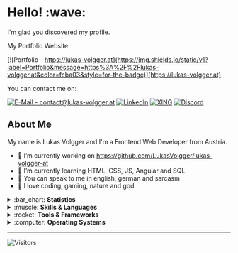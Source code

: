 <h1>Hello! :wave:</h1>
<p>I'm glad you discovered my profile. <br> 

My Portfolio Website:

[![Portfolio - https://lukas-volgger.at](https://img.shields.io/static/v1?label=Portfolio&message=https%3A%2F%2Flukas-volgger.at&color=fcba03&style=for-the-badge)](https://lukas-volgger.at)

You can contact me on:

<a href="mailto: contact@lukas-volgger.at">![E-Mail - contact@lukas-volgger.at](https://img.shields.io/static/v1?label=E-Mail&message=contact%40lukas-volgger.at&color=%23495bd1&style=for-the-badge)</a>
<a href="https://www.linkedin.com/in/lukas-volgger-894541251/">![LinkedIn](https://img.shields.io/badge/linkedin-%230077B5.svg?style=for-the-badge&logo=linkedin&logoColor=white)</a>
<a href="https://www.xing.com/profile/Lukas_Volgger4">![XING](https://img.shields.io/badge/xing-%23006567.svg?style=for-the-badge&logo=xing&logoColor=white)</a>
<a href="https://discordapp.com/users/LukasVolgger#2269"> ![Discord](https://img.shields.io/badge/Discord-%237289DA.svg?style=for-the-badge&logo=discord&logoColor=white) </a>


<h2>About Me</h2>

My name is Lukas Volgger and I'm a Frontend Web Developer from Austria. 

- :pushpin: I’m currently working on https://github.com/LukasVolgger/lukas-volgger-at
- :open_book: I’m currently learning HTML, CSS, JS, Angular and SQL
- :speech_balloon: You can speak to me in english, german and sarcasm
- :white_heart: I love coding, gaming, nature and god


<details> 
  <summary>:bar_chart: <b>Statistics</b></summary>
  <br>
    
[![LukasVolgger's github stats](https://github-readme-stats.vercel.app/api?username=LukasVolgger&count_private=true&show_icons=true&theme=algolia)](https://github.com/LukasVolgger)
[![Top Langs](https://github-readme-stats.vercel.app/api/top-langs/?username=LukasVolgger&layout=compact&theme=algolia)](https://github.com/LukasVolgger)

</details>

<details> 
  <summary>:muscle: <b>Skills & Languages</b></summary>
  <br>
  
  ![HTML5](https://img.shields.io/badge/html5-%23E34F26.svg?style=for-the-badge&logo=html5&logoColor=white)
  ![CSS3](https://img.shields.io/badge/css3-%231572B6.svg?style=for-the-badge&logo=css3&logoColor=white)
  ![JavaScript](https://img.shields.io/badge/javascript-%23323330.svg?style=for-the-badge&logo=javascript&logoColor=%23F7DF1E)
  ![TypeScript](https://img.shields.io/badge/typescript-%23007ACC.svg?style=for-the-badge&logo=typescript&logoColor=white)
  ![Git](https://img.shields.io/badge/git-%23F05033.svg?style=for-the-badge&logo=git&logoColor=white)
  ![MySQL](https://img.shields.io/badge/mysql-%2300f.svg?style=for-the-badge&logo=mysql&logoColor=white)
  
</details>

<details> 
  <summary>:rocket: <b>Tools & Frameworks</b></summary>
  <br>
  
  ![Visual Studio Code](https://img.shields.io/badge/Visual%20Studio%20Code-0078d7.svg?style=for-the-badge&logo=visual-studio-code&logoColor=white)
  ![Visual Studio](https://img.shields.io/badge/Visual%20Studio-5C2D91.svg?style=for-the-badge&logo=visual-studio&logoColor=white)
  ![Angular](https://img.shields.io/badge/angular-%23DD0031.svg?style=for-the-badge&logo=angular&logoColor=white)
  ![NodeJS](https://img.shields.io/badge/node.js-6DA55F?style=for-the-badge&logo=node.js&logoColor=white)
  ![Firebase](https://img.shields.io/badge/Firebase-039BE5?style=for-the-badge&logo=Firebase&logoColor=white)
  ![Bootstrap](https://img.shields.io/badge/bootstrap-%23563D7C.svg?style=for-the-badge&logo=bootstrap&logoColor=white)
  ![GitHub](https://img.shields.io/badge/github-%23121011.svg?style=for-the-badge&logo=github&logoColor=white)
  ![Notepad++](https://img.shields.io/badge/Notepad++-90E59A.svg?style=for-the-badge&logo=notepad%2B%2B&logoColor=black)
  ![CMake](https://img.shields.io/badge/CMake-%23008FBA.svg?style=for-the-badge&logo=cmake&logoColor=white)
  ![Google Chrome](https://img.shields.io/badge/Google%20Chrome-4285F4?style=for-the-badge&logo=GoogleChrome&logoColor=white)
  ![Inkscape](https://img.shields.io/badge/Inkscape-e0e0e0?style=for-the-badge&logo=inkscape&logoColor=080A13)
  ![Gimp Gnu Image Manipulation Program](https://img.shields.io/badge/Gimp-657D8B?style=for-the-badge&logo=gimp&logoColor=FFFFFF)
  
  </details>
  
  <details> 
  <summary>:computer: <b>Operating Systems</b></summary>
  <br>
  
  ![Windows](https://img.shields.io/badge/Windows-0078D6?style=for-the-badge&logo=windows&logoColor=white)
  ![Android](https://img.shields.io/badge/Android-3DDC84?style=for-the-badge&logo=android&logoColor=white)
  
  </details>
  
  ---
  
  ![Visitors](https://api.visitorbadge.io/api/VisitorHit?user=LukasVolgger&repo=LukasVolgger&countColor=%ffffff)
  
<!--
**LukasVolgger/LukasVolgger** is a ✨ _special_ ✨ repository because its `README.md` (this file) appears on your GitHub profile.

Here are some ideas to get you started:

- 🔭 I’m currently working on ...
- 🌱 I’m currently learning ...
- 👯 I’m looking to collaborate on ...
- 🤔 I’m looking for help with ...
- 💬 Ask me about ...
- 📫 How to reach me: ...
- 😄 Pronouns: ...
- ⚡ Fun fact: ...
-->
